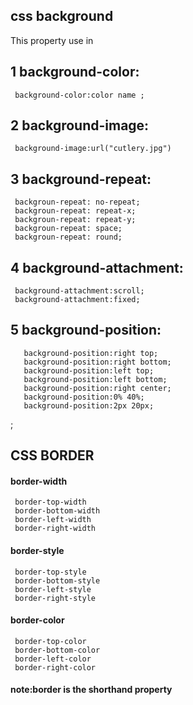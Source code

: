 ## css background
This property use in  
## 1 background-color:
     background-color:color name ;
## 2 background-image:
     background-image:url("cutlery.jpg")
## 3 background-repeat:  
     backgroun-repeat: no-repeat;
     backgroun-repeat: repeat-x;
     backgroun-repeat: repeat-y;
     backgroun-repeat: space;
     backgroun-repeat: round;
## 4 background-attachment:
     background-attachment:scroll;
     background-attachment:fixed;
      
## 5 background-position:
       background-position:right top;
       background-position:right bottom;
       background-position:left top;
       background-position:left bottom;
       background-position:right center;
       background-position:0% 40%;
       background-position:2px 20px;

;
       
## CSS BORDER  
#### border-width
     border-top-width
     border-bottom-width
     border-left-width
     border-right-width
#### border-style
     border-top-style
     border-bottom-style
     border-left-style
     border-right-style
#### border-color
     border-top-color
     border-bottom-color
     border-left-color
     border-right-color

#### note:border is the shorthand property 
